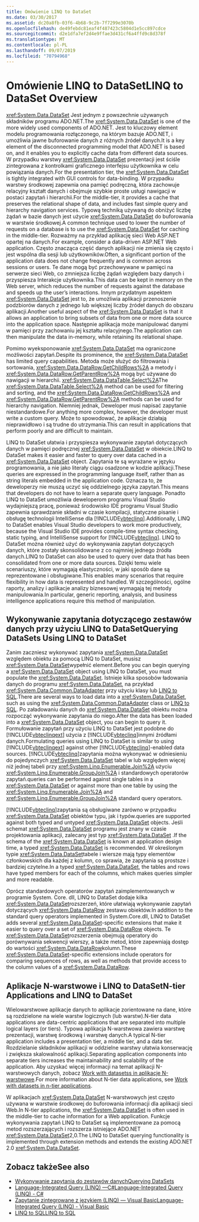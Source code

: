 ```yaml
---
title: Omówienie LINQ to DataSet
ms.date: 03/30/2017
ms.assetid: dc20a8fb-03f6-4b68-9c2b-7f7299e3070b
ms.openlocfilehash: de49febdc81eaf4f487423c5804d1e5cc897cdce
ms.sourcegitcommit: d2e1dfa7ef2d4e9ffae3d431cf6a4ffd9c8d378f
ms.translationtype: MT
ms.contentlocale: pl-PL
ms.lasthandoff: 09/07/2019
ms.locfileid: "70794968"
---
```

# <a name="linq-to-dataset-overview"></a><span data-ttu-id="4247a-102">Omówienie LINQ to DataSet</span><span class="sxs-lookup"><span data-stu-id="4247a-102">LINQ to DataSet Overview</span></span>
<span data-ttu-id="4247a-103"><xref:System.Data.DataSet> Jest jednym z powszechnie używanych składników programu ADO.NET.</span><span class="sxs-lookup"><span data-stu-id="4247a-103">The <xref:System.Data.DataSet> is one of the more widely used components of ADO.NET.</span></span> <span data-ttu-id="4247a-104">Jest to kluczowy element modelu programowania rozłączonego, na którym bazuje ADO.NET, i umożliwia jawne buforowanie danych z różnych źródeł danych.</span><span class="sxs-lookup"><span data-stu-id="4247a-104">It is a key element of the disconnected programming model that ADO.NET is based on, and it enables you to explicitly cache data from different data sources.</span></span> <span data-ttu-id="4247a-105">W przypadku warstwy <xref:System.Data.DataSet> prezentacji jest ściśle zintegrowana z kontrolkami graficznego interfejsu użytkownika w celu powiązania danych.</span><span class="sxs-lookup"><span data-stu-id="4247a-105">For the presentation tier, the <xref:System.Data.DataSet> is tightly integrated with GUI controls for data-binding.</span></span> <span data-ttu-id="4247a-106">W przypadku warstwy środkowej zapewnia ona pamięć podręczną, która zachowuje relacyjny kształt danych i obejmuje szybkie proste usługi nawigacji w postaci zapytań i hierarchii.</span><span class="sxs-lookup"><span data-stu-id="4247a-106">For the middle-tier, it provides a cache that preserves the relational shape of data, and includes fast simple query and hierarchy navigation services.</span></span> <span data-ttu-id="4247a-107">Typową techniką używaną do obniżyć liczbę żądań w bazie danych jest użycie <xref:System.Data.DataSet> do buforowania w warstwie środkowej.</span><span class="sxs-lookup"><span data-stu-id="4247a-107">A common technique used to lower the number of requests on a database is to use the <xref:System.Data.DataSet> for caching in the middle-tier.</span></span> <span data-ttu-id="4247a-108">Rozważmy na przykład aplikację sieci Web ASP.NET opartej na danych.</span><span class="sxs-lookup"><span data-stu-id="4247a-108">For example, consider a data-driven ASP.NET Web application.</span></span> <span data-ttu-id="4247a-109">Często znacząca część danych aplikacji nie zmienia się często i jest wspólna dla sesji lub użytkowników.</span><span class="sxs-lookup"><span data-stu-id="4247a-109">Often, a significant portion of the application data does not change frequently and is common across sessions or users.</span></span> <span data-ttu-id="4247a-110">Te dane mogą być przechowywane w pamięci na serwerze sieci Web, co zmniejsza liczbę żądań względem bazy danych i przyspiesza Interakcje użytkownika.</span><span class="sxs-lookup"><span data-stu-id="4247a-110">This data can be kept in memory on the Web server, which reduces the number of requests against the database and speeds up the user’s interactions.</span></span> <span data-ttu-id="4247a-111">Innym przydatnym aspektem <xref:System.Data.DataSet> jest to, że umożliwia aplikacji przenoszenie podzbiorów danych z jednego lub większej liczby źródeł danych do obszaru aplikacji.</span><span class="sxs-lookup"><span data-stu-id="4247a-111">Another useful aspect of the <xref:System.Data.DataSet> is that it allows an application to bring subsets of data from one or more data source into the application space.</span></span> <span data-ttu-id="4247a-112">Następnie aplikacja może manipulować danymi w pamięci przy zachowaniu jej kształtu relacyjnego.</span><span class="sxs-lookup"><span data-stu-id="4247a-112">The application can then manipulate the data in-memory, while retaining its relational shape.</span></span>  
  
 <span data-ttu-id="4247a-113">Pomimo wyeksponowanie <xref:System.Data.DataSet> ma ograniczone możliwości zapytań.</span><span class="sxs-lookup"><span data-stu-id="4247a-113">Despite its prominence, the <xref:System.Data.DataSet> has limited query capabilities.</span></span> <span data-ttu-id="4247a-114">Metoda może służyć do filtrowania i sortowania, <xref:System.Data.DataRow.GetChildRows%2A> a metody i <xref:System.Data.DataRow.GetParentRow%2A> mogą być używane do nawigacji w hierarchii. <xref:System.Data.DataTable.Select%2A></span><span class="sxs-lookup"><span data-stu-id="4247a-114">The <xref:System.Data.DataTable.Select%2A> method can be used for filtering and sorting, and the <xref:System.Data.DataRow.GetChildRows%2A> and <xref:System.Data.DataRow.GetParentRow%2A> methods can be used for hierarchy navigation.</span></span> <span data-ttu-id="4247a-115">Niemniej jednak, Deweloper musi napisać zapytanie niestandardowe.</span><span class="sxs-lookup"><span data-stu-id="4247a-115">For anything more complex, however, the developer must write a custom query.</span></span> <span data-ttu-id="4247a-116">Może to spowodować, że aplikacje działają nieprawidłowo i są trudne do utrzymania.</span><span class="sxs-lookup"><span data-stu-id="4247a-116">This can result in applications that perform poorly and are difficult to maintain.</span></span>  
  
 <span data-ttu-id="4247a-117">LINQ to DataSet ułatwia i przyspiesza wykonywanie zapytań dotyczących danych w pamięci podręcznej <xref:System.Data.DataSet> w obiekcie.</span><span class="sxs-lookup"><span data-stu-id="4247a-117">LINQ to DataSet makes it easier and faster to query over data cached in a <xref:System.Data.DataSet> object.</span></span> <span data-ttu-id="4247a-118">Zapytania te są wyrażane w języku programowania, a nie jako literały ciągu osadzone w kodzie aplikacji.</span><span class="sxs-lookup"><span data-stu-id="4247a-118">These queries are expressed in the programming language itself, rather than as string literals embedded in the application code.</span></span> <span data-ttu-id="4247a-119">Oznacza to, że deweloperzy nie muszą uczyć się oddzielnego języka zapytań.</span><span class="sxs-lookup"><span data-stu-id="4247a-119">This means that developers do not have to learn a separate query language.</span></span> <span data-ttu-id="4247a-120">Ponadto LINQ to DataSet umożliwia deweloperom programu Visual Studio wydajniejszą pracę, ponieważ środowisko IDE programu Visual Studio zapewnia sprawdzanie składni w czasie kompilacji, statyczne pisanie i obsługę technologii IntelliSense dla [!INCLUDE[vbteclinq](../../../../includes/vbteclinq-md.md)].</span><span class="sxs-lookup"><span data-stu-id="4247a-120">Additionally, LINQ to DataSet enables Visual Studio developers to work more productively, because the Visual Studio IDE provides compile-time syntax checking, static typing, and IntelliSense support for [!INCLUDE[vbteclinq](../../../../includes/vbteclinq-md.md)].</span></span> <span data-ttu-id="4247a-121">LINQ to DataSet można również użyć do wykonywania zapytań dotyczących danych, które zostały skonsolidowane z co najmniej jednego źródła danych.</span><span class="sxs-lookup"><span data-stu-id="4247a-121">LINQ to DataSet can also be used to query over data that has been consolidated from one or more data sources.</span></span> <span data-ttu-id="4247a-122">Dzięki temu wiele scenariuszy, które wymagają elastyczności, w jaki sposób dane są reprezentowane i obsługiwane.</span><span class="sxs-lookup"><span data-stu-id="4247a-122">This enables many scenarios that require flexibility in how data is represented and handled.</span></span> <span data-ttu-id="4247a-123">W szczególności, ogólne raporty, analizy i aplikacje analizy biznesowej wymagają tej metody manipulowania.</span><span class="sxs-lookup"><span data-stu-id="4247a-123">In particular, generic reporting, analysis, and business intelligence applications require this method of manipulation.</span></span>  
  
## <a name="querying-datasets-using-linq-to-dataset"></a><span data-ttu-id="4247a-124">Wykonywanie zapytania dotyczącego zestawów danych przy użyciu LINQ to DataSet</span><span class="sxs-lookup"><span data-stu-id="4247a-124">Querying DataSets Using LINQ to DataSet</span></span>  
 <span data-ttu-id="4247a-125">Zanim zaczniesz wykonywać zapytania <xref:System.Data.DataSet> względem obiektu za pomocą LINQ to DataSet, musisz <xref:System.Data.DataSet>wypełnić element.</span><span class="sxs-lookup"><span data-stu-id="4247a-125">Before you can begin querying a <xref:System.Data.DataSet> object using LINQ to DataSet, you must populate the <xref:System.Data.DataSet>.</span></span> <span data-ttu-id="4247a-126">Istnieje kilka sposobów ładowania danych do programu <xref:System.Data.DataSet>, na przykład <xref:System.Data.Common.DataAdapter> przy użyciu klasy lub [LINQ to SQL](./sql/linq/index.md).</span><span class="sxs-lookup"><span data-stu-id="4247a-126">There are several ways to load data into a <xref:System.Data.DataSet>, such as using the <xref:System.Data.Common.DataAdapter> class or [LINQ to SQL](./sql/linq/index.md).</span></span> <span data-ttu-id="4247a-127">Po załadowaniu danych do <xref:System.Data.DataSet> obiektu można rozpocząć wykonywanie zapytania do niego.</span><span class="sxs-lookup"><span data-stu-id="4247a-127">After the data has been loaded into a <xref:System.Data.DataSet> object, you can begin to query it.</span></span> <span data-ttu-id="4247a-128">Formułowanie zapytań przy użyciu LINQ to DataSet jest podobne do [!INCLUDE[vbteclinqext](../../../../includes/vbteclinqext-md.md)] użycia z [!INCLUDE[vbteclinq](../../../../includes/vbteclinq-md.md)]innymi źródłami danych.</span><span class="sxs-lookup"><span data-stu-id="4247a-128">Formulating queries using LINQ to DataSet is similar to using [!INCLUDE[vbteclinqext](../../../../includes/vbteclinqext-md.md)] against other [!INCLUDE[vbteclinq](../../../../includes/vbteclinq-md.md)]-enabled data sources.</span></span> [!INCLUDE[vbteclinq](../../../../includes/vbteclinq-md.md)]<span data-ttu-id="4247a-129">zapytania można wykonywać w odniesieniu do pojedynczych <xref:System.Data.DataSet> tabel w lub względem więcej niż jednej tabeli przy <xref:System.Linq.Enumerable.Join%2A> użyciu <xref:System.Linq.Enumerable.GroupJoin%2A> i standardowych operatorów zapytań.</span><span class="sxs-lookup"><span data-stu-id="4247a-129">queries can be performed against single tables in a <xref:System.Data.DataSet> or against more than one table by using the <xref:System.Linq.Enumerable.Join%2A> and <xref:System.Linq.Enumerable.GroupJoin%2A> standard query operators.</span></span>  
  
 [!INCLUDE[vbteclinq](../../../../includes/vbteclinq-md.md)]<span data-ttu-id="4247a-130">zapytania są obsługiwane zarówno w przypadku <xref:System.Data.DataSet> obiektów typu, jak i typów.</span><span class="sxs-lookup"><span data-stu-id="4247a-130">queries are supported against both typed and untyped <xref:System.Data.DataSet> objects.</span></span> <span data-ttu-id="4247a-131">Jeśli schemat <xref:System.Data.DataSet> programu jest znany w czasie projektowania aplikacji, zalecany jest typ <xref:System.Data.DataSet> .</span><span class="sxs-lookup"><span data-stu-id="4247a-131">If the schema of the <xref:System.Data.DataSet> is known at application design time, a typed <xref:System.Data.DataSet> is recommended.</span></span> <span data-ttu-id="4247a-132">W określonym typie <xref:System.Data.DataSet>tabele i wiersze mają typy elementów członkowskich dla każdej z kolumn, co sprawia, że zapytania są prostsze i bardziej czytelne.</span><span class="sxs-lookup"><span data-stu-id="4247a-132">In a typed <xref:System.Data.DataSet>, the tables and rows have typed members for each of the columns, which makes queries simpler and more readable.</span></span>  
  
 <span data-ttu-id="4247a-133">Oprócz standardowych operatorów zapytań zaimplementowanych w programie System. Core. dll, LINQ to DataSet dodaje kilka <xref:System.Data.DataSet>rozszerzeń, które ułatwiają wykonywanie zapytań dotyczących <xref:System.Data.DataRow> zestawu obiektów.</span><span class="sxs-lookup"><span data-stu-id="4247a-133">In addition to the standard query operators implemented in System.Core.dll, LINQ to DataSet adds several <xref:System.Data.DataSet>-specific extensions that make it easier to query over a set of <xref:System.Data.DataRow> objects.</span></span> <span data-ttu-id="4247a-134">Te <xref:System.Data.DataSet>rozszerzenia obejmują operatory do porównywania sekwencji wierszy, a także metod, które zapewniają dostęp do wartości <xref:System.Data.DataRow>kolumn.</span><span class="sxs-lookup"><span data-stu-id="4247a-134">These <xref:System.Data.DataSet>-specific extensions include operators for comparing sequences of rows, as well as methods that provide access to the column values of a <xref:System.Data.DataRow>.</span></span>  
  
## <a name="n-tier-applications-and-linq-to-dataset"></a><span data-ttu-id="4247a-135">Aplikacje N-warstwowe i LINQ to DataSet</span><span class="sxs-lookup"><span data-stu-id="4247a-135">N-tier Applications and LINQ to DataSet</span></span>  
 <span data-ttu-id="4247a-136">Wielowarstwowe aplikacje danych to aplikacje zorientowane na dane, które są rozdzielone na wiele warstw logicznych (lub warstw).</span><span class="sxs-lookup"><span data-stu-id="4247a-136">N-tier data applications are data-centric applications that are separated into multiple logical layers (or tiers).</span></span> <span data-ttu-id="4247a-137">Typowa aplikacja N-warstwowa zawiera warstwę prezentacji, warstwę środkową i warstwę danych.</span><span class="sxs-lookup"><span data-stu-id="4247a-137">A typical N-tier application includes a presentation tier, a middle tier, and a data tier.</span></span> <span data-ttu-id="4247a-138">Rozdzielanie składników aplikacji w oddzielne warstwy ułatwia konserwację i zwiększa skalowalność aplikacji.</span><span class="sxs-lookup"><span data-stu-id="4247a-138">Separating application components into separate tiers increases the maintainability and scalability of the application.</span></span> <span data-ttu-id="4247a-139">Aby uzyskać więcej informacji na temat aplikacji N-warstwowych danych, zobacz [Work with datasetss in aplikacje N-warstwowe](/visualstudio/data-tools/work-with-datasets-in-n-tier-applications).</span><span class="sxs-lookup"><span data-stu-id="4247a-139">For more information about N-tier data applications, see [Work with datasets in n-tier applications](/visualstudio/data-tools/work-with-datasets-in-n-tier-applications).</span></span>  
  
 <span data-ttu-id="4247a-140">W aplikacjach <xref:System.Data.DataSet> N-warstwowych jest często używana w warstwie środkowej do buforowania informacji dla aplikacji sieci Web.</span><span class="sxs-lookup"><span data-stu-id="4247a-140">In N-tier applications, the <xref:System.Data.DataSet> is often used in the middle-tier to cache information for a Web application.</span></span> <span data-ttu-id="4247a-141">Funkcje wykonywania zapytań LINQ to DataSet są implementowane za pomocą metod rozszerzających i rozszerza istniejące ADO.NET <xref:System.Data.DataSet>2,0.</span><span class="sxs-lookup"><span data-stu-id="4247a-141">The LINQ to DataSet querying functionality is implemented through extension methods and extends the existing ADO.NET 2.0 <xref:System.Data.DataSet>.</span></span>  
  
## <a name="see-also"></a><span data-ttu-id="4247a-142">Zobacz także</span><span class="sxs-lookup"><span data-stu-id="4247a-142">See also</span></span>

- [<span data-ttu-id="4247a-143">Wykonywanie zapytania do zestawów danych</span><span class="sxs-lookup"><span data-stu-id="4247a-143">Querying DataSets</span></span>](querying-datasets-linq-to-dataset.md)
- [<span data-ttu-id="4247a-144">Language-Integrated Query (LINQ) —C#</span><span class="sxs-lookup"><span data-stu-id="4247a-144">Language-Integrated Query (LINQ) - C#</span></span>](../../../csharp/programming-guide/concepts/linq/index.md)
- [<span data-ttu-id="4247a-145">Zapytanie zintegrowane z językiem (LINQ) — Visual Basic</span><span class="sxs-lookup"><span data-stu-id="4247a-145">Language-Integrated Query (LINQ) - Visual Basic</span></span>](../../../visual-basic/programming-guide/concepts/linq/index.md)
- [<span data-ttu-id="4247a-146">LINQ to SQL</span><span class="sxs-lookup"><span data-stu-id="4247a-146">LINQ to SQL</span></span>](./sql/linq/index.md)
